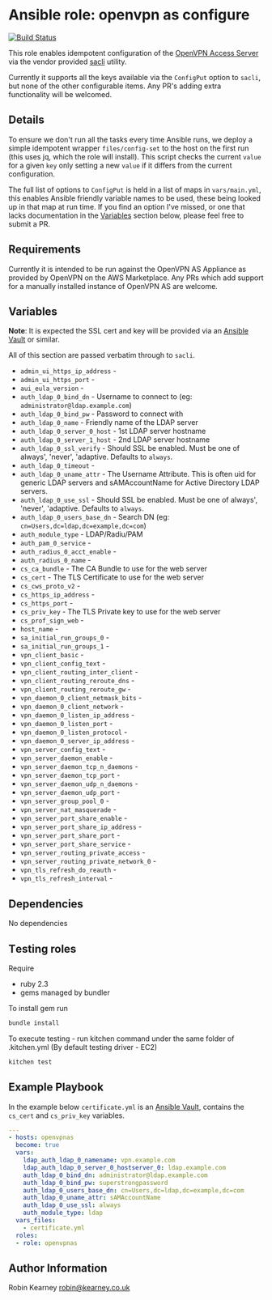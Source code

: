 # Ansible role: openvpn as configure

[![Build Status](https://travis-ci.org/rk295/ansible-role-openvpnas.svg?branch=master)](https://travis-ci.org/rk295/ansible-role-openvpnas)

This role enables idempotent configuration of the [OpenVPN Access Server] via the vendor provided [sacli] utility.

Currently it supports all the keys available via the `ConfigPut` option to `sacli`, but none of the other configurable items. Any PR's adding extra functionality will be welcomed.

## Details

To ensure we don't run all the tasks every time Ansible runs, we deploy a simple idempotent wrapper `files/config-set` to the host on the first run (this uses jq, which the role will install). This script checks the current `value` for a given `key` only setting a new `value` if it differs from the current configuration.

The full list of options to `ConfigPut` is held in a list of maps in `vars/main.yml`, this enables Ansible friendly variable names to be used, these being looked up in that map at run time. If you find an option I've missed, or one that lacks documentation in the [Variables](#variables) section below, please feel free to submit a PR.

## Requirements

Currently it is intended to be run against the OpenVPN AS Appliance as provided by OpenVPN on the AWS Marketplace. Any PRs which add support for a manually installed instance of OpenVPN AS are welcome.

## Variables

**Note**: It is expected the SSL cert and key will be provided via an [Ansible Vault] or similar.

All of this section are passed verbatim through to `sacli`.

* `admin_ui_https_ip_address` - 
* `admin_ui_https_port` - 
* `aui_eula_version` - 
* `auth_ldap_0_bind_dn` - Username to connect to (eg: `administrator@ldap.example.com`)
* `auth_ldap_0_bind_pw` - Password to connect with
* `auth_ldap_0_name` - Friendly name of the LDAP server
* `auth_ldap_0_server_0_host` - 1st LDAP server hostname
* `auth_ldap_0_server_1_host` - 2nd  LDAP server hostname
* `auth_ldap_0_ssl_verify` - Should SSL be enabled. Must be one of always', 'never', 'adaptive. Defaults to `always`.
* `auth_ldap_0_timeout` - 
* `auth_ldap_0_uname_attr` - The Username Attribute. This is often uid for generic LDAP servers and sAMAccountName for Active Directory LDAP servers.
* `auth_ldap_0_use_ssl` - Should SSL be enabled. Must be one of always', 'never', 'adaptive. Defaults to `always`.
* `auth_ldap_0_users_base_dn` - Search DN (eg: `cn=Users,dc=ldap,dc=example,dc=com`)
* `auth_module_type` - LDAP/Radiu/PAM
* `auth_pam_0_service` - 
* `auth_radius_0_acct_enable` - 
* `auth_radius_0_name` - 
* `cs_ca_bundle` - The CA Bundle to use for the web server
* `cs_cert` - The TLS Certificate to use for the web server
* `cs_cws_proto_v2` - 
* `cs_https_ip_address` - 
* `cs_https_port` - 
* `cs_priv_key` - The TLS Private key to use for the web server
* `cs_prof_sign_web` - 
* `host_name` - 
* `sa_initial_run_groups_0` - 
* `sa_initial_run_groups_1` - 
* `vpn_client_basic` - 
* `vpn_client_config_text` - 
* `vpn_client_routing_inter_client` - 
* `vpn_client_routing_reroute_dns` - 
* `vpn_client_routing_reroute_gw` - 
* `vpn_daemon_0_client_netmask_bits` - 
* `vpn_daemon_0_client_network` - 
* `vpn_daemon_0_listen_ip_address` - 
* `vpn_daemon_0_listen_port` - 
* `vpn_daemon_0_listen_protocol` - 
* `vpn_daemon_0_server_ip_address` - 
* `vpn_server_config_text` - 
* `vpn_server_daemon_enable` - 
* `vpn_server_daemon_tcp_n_daemons` - 
* `vpn_server_daemon_tcp_port` - 
* `vpn_server_daemon_udp_n_daemons` - 
* `vpn_server_daemon_udp_port` - 
* `vpn_server_group_pool_0` - 
* `vpn_server_nat_masquerade` - 
* `vpn_server_port_share_enable` - 
* `vpn_server_port_share_ip_address` - 
* `vpn_server_port_share_port` - 
* `vpn_server_port_share_service` - 
* `vpn_server_routing_private_access` - 
* `vpn_server_routing_private_network_0` - 
* `vpn_tls_refresh_do_reauth` - 
* `vpn_tls_refresh_interval` - 

## Dependencies

No dependencies

## Тesting roles

Require

* ruby 2.3
* gems managed by bundler

To install gem run

```sh
bundle install
```

To execute testing - run kitchen command under the same folder of .kitchen.yml (By default testing driver - EC2)

```sh
kitchen test
```

## Example Playbook

In the example below `certificate.yml` is an [Ansible Vault], contains the `cs_cert` and `cs_priv_key` variables.

```yaml
---
- hosts: openvpnas
  become: true
  vars:
    ldap_auth_ldap_0_namename: vpn.example.com
    ldap_auth_ldap_0_server_0_hostserver_0: ldap.example.com
    auth_ldap_0_bind_dn: administrator@ldap.example.com
    auth_ldap_0_bind_pw: superstrongpassword
    auth_ldap_0_users_base_dn: cn=Users,dc=ldap,dc=example,dc=com
    auth_ldap_0_uname_attr: sAMAccountName
    auth_ldap_0_use_ssl: always
    auth_module_type: ldap
  vars_files:
    - certificate.yml
  roles:
  - role: openvpnas
```

## Author Information

Robin Kearney <robin@kearney.co.uk>

[Ansible Vault]: https://docs.ansible.com/ansible/2.4/vault.html
[sacli]: https://docs.openvpn.net/command-line/
[OpenVPN Access Server]: https://openvpn.net/vpn-server/